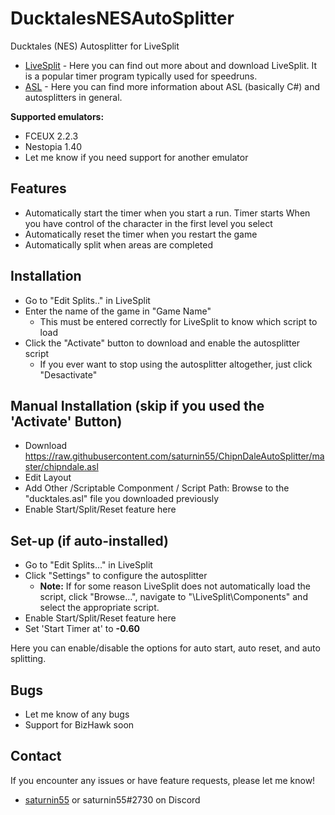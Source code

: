 # DucktalesNESAutoSplitter
Ducktales (NES) Autosplitter for LiveSplit

- [LiveSplit](http://livesplit.github.io/) - Here you can find out more about and download LiveSplit. It is a popular timer program typically used for speedruns.
- [ASL](https://github.com/LiveSplit/LiveSplit/blob/master/Documentation/Auto-Splitters.md) - Here you can find more information about ASL (basically C#) and autosplitters in general.

**Supported emulators:**
 - FCEUX 2.2.3
 - Nestopia 1.40
 - Let me know if you need support for another emulator
 
## Features

- Automatically start the timer when you start a run. Timer starts When you have control of the character in the first level you select
- Automatically reset the timer when you restart the game 
- Automatically split when areas are completed

## Installation 

- Go to "Edit Splits.." in LiveSplit
- Enter the name of the game in "Game Name"
  - This must be entered correctly for LiveSplit to know which script to load
- Click the "Activate" button to download and enable the autosplitter script
  - If you ever want to stop using the autosplitter altogether, just click "Desactivate"

## Manual Installation (skip if you used the 'Activate' Button)

- Download https://raw.githubusercontent.com/saturnin55/ChipnDaleAutoSplitter/master/chipndale.asl
- Edit Layout
- Add Other /Scriptable Componment / Script Path: Browse to the "ducktales.asl" file you downloaded previously
- Enable Start/Split/Reset feature here
  
## Set-up (if auto-installed)

- Go to "Edit Splits..." in LiveSplit
- Click "Settings" to configure the autosplitter
  - **Note:** If for some reason LiveSplit does not automatically load the script, click "Browse...", navigate to "\LiveSplit\Components\" and select the appropriate script.
- Enable Start/Split/Reset feature here
- Set 'Start Timer at' to **-0.60**
  
Here you can enable/disable the options for auto start, auto reset, and auto splitting.

## Bugs

- Let me know of any bugs
- Support for BizHawk soon

## Contact

If you encounter any issues or have feature requests, please let me know! 

- [saturnin55](http://twitch.tv/saturnin55) or saturnin55#2730 on Discord
